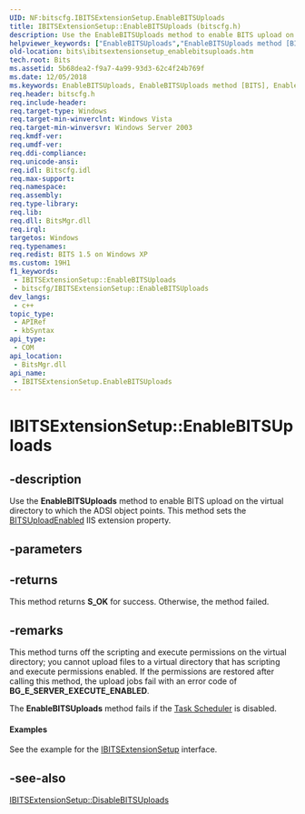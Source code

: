 ```yaml
---
UID: NF:bitscfg.IBITSExtensionSetup.EnableBITSUploads
title: IBITSExtensionSetup::EnableBITSUploads (bitscfg.h)
description: Use the EnableBITSUploads method to enable BITS upload on the virtual directory to which the ADSI object points. This method sets the BITSUploadEnabled IIS extension property.
helpviewer_keywords: ["EnableBITSUploads","EnableBITSUploads method [BITS]","EnableBITSUploads method [BITS]","IBITSExtensionSetup interface","IBITSExtensionSetup interface [BITS]","EnableBITSUploads method","IBITSExtensionSetup.EnableBITSUploads","IBITSExtensionSetup::EnableBITSUploads","_drz_ibitsextensionsetup_enablebitsuploads","bits.ibitsextensionsetup_enablebitsuploads","bitscfg/IBITSExtensionSetup::EnableBITSUploads"]
old-location: bits\ibitsextensionsetup_enablebitsuploads.htm
tech.root: Bits
ms.assetid: 5b68dea2-f9a7-4a99-93d3-62c4f24b769f
ms.date: 12/05/2018
ms.keywords: EnableBITSUploads, EnableBITSUploads method [BITS], EnableBITSUploads method [BITS],IBITSExtensionSetup interface, IBITSExtensionSetup interface [BITS],EnableBITSUploads method, IBITSExtensionSetup.EnableBITSUploads, IBITSExtensionSetup::EnableBITSUploads, _drz_ibitsextensionsetup_enablebitsuploads, bits.ibitsextensionsetup_enablebitsuploads, bitscfg/IBITSExtensionSetup::EnableBITSUploads
req.header: bitscfg.h
req.include-header: 
req.target-type: Windows
req.target-min-winverclnt: Windows Vista
req.target-min-winversvr: Windows Server 2003
req.kmdf-ver: 
req.umdf-ver: 
req.ddi-compliance: 
req.unicode-ansi: 
req.idl: Bitscfg.idl
req.max-support: 
req.namespace: 
req.assembly: 
req.type-library: 
req.lib: 
req.dll: BitsMgr.dll
req.irql: 
targetos: Windows
req.typenames: 
req.redist: BITS 1.5 on Windows XP
ms.custom: 19H1
f1_keywords:
 - IBITSExtensionSetup::EnableBITSUploads
 - bitscfg/IBITSExtensionSetup::EnableBITSUploads
dev_langs:
 - c++
topic_type:
 - APIRef
 - kbSyntax
api_type:
 - COM
api_location:
 - BitsMgr.dll
api_name:
 - IBITSExtensionSetup.EnableBITSUploads
---
```


# IBITSExtensionSetup::EnableBITSUploads


## -description

Use the 
<b>EnableBITSUploads</b> method to enable BITS upload on the virtual directory to which the ADSI object points. This method sets the 
<a href="https://docs.microsoft.com/windows/desktop/Bits/bits-iis-extension-properties">BITSUploadEnabled</a> IIS extension property.

## -parameters

## -returns

This method returns <b>S_OK</b> for success. Otherwise, the method failed.

## -remarks

This method turns off the scripting and execute permissions on the virtual directory; you cannot upload files to a virtual directory that has scripting and execute permissions enabled. If the permissions are restored after calling this method, the upload jobs fail with an error code of <b>BG_E_SERVER_EXECUTE_ENABLED</b>.

The 
<b>EnableBITSUploads</b> method fails if the <a href="https://docs.microsoft.com/windows/desktop/TaskSchd/task-scheduler-start-page">Task Scheduler</a> is disabled.


#### Examples

See the example for the 
<a href="https://docs.microsoft.com/windows/desktop/api/bitscfg/nn-bitscfg-ibitsextensionsetup">IBITSExtensionSetup</a> interface.

<div class="code"></div>

## -see-also

<a href="https://docs.microsoft.com/windows/desktop/api/bitscfg/nf-bitscfg-ibitsextensionsetup-disablebitsuploads">IBITSExtensionSetup::DisableBITSUploads</a>

